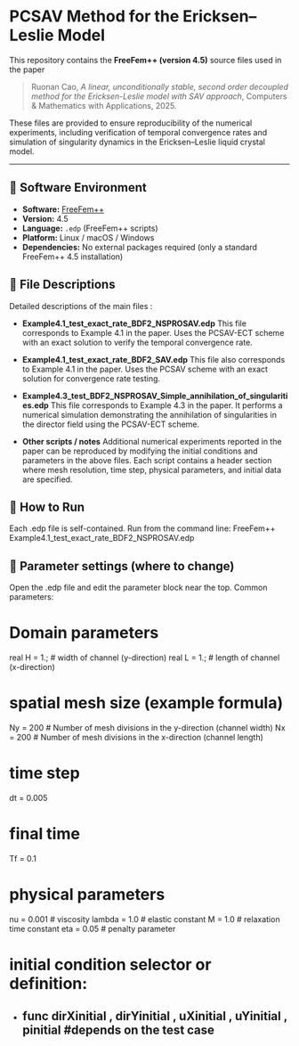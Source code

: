 # PCSAV Method for the Ericksen–Leslie Model

This repository contains the **FreeFem++ (version 4.5)** source files used in the paper

> Ruonan Cao, *A linear, unconditionally stable, second order decoupled method for the Ericksen-Leslie model with SAV approach*, Computers & Mathematics with Applications, 2025.

These files are provided to ensure reproducibility of the numerical experiments, including verification of temporal convergence rates and simulation of singularity dynamics in the Ericksen–Leslie liquid crystal model.

---

## 🧩 Software Environment
- **Software:** [FreeFem++](https://freefem.org/)  
- **Version:** 4.5   
- **Language:** `.edp` (FreeFem++ scripts)  
- **Platform:** Linux / macOS / Windows  
- **Dependencies:** No external packages required (only a standard FreeFem++ 4.5 installation)

## 🧩 File Descriptions
Detailed descriptions of the main files :
- **Example4.1_test_exact_rate_BDF2_NSPROSAV.edp**
This file corresponds to Example 4.1 in the paper. Uses the PCSAV-ECT scheme with an exact solution to verify the temporal convergence rate.

- **Example4.1_test_exact_rate_BDF2_SAV.edp**
This file also corresponds to Example 4.1 in the paper. Uses the PCSAV scheme with an exact solution for convergence rate testing.

- **Example4.3_test_BDF2_NSPROSAV_Simple_annihilation_of_singularities.edp**
This file corresponds to Example 4.3 in the paper. It performs a numerical simulation demonstrating the annihilation of singularities in the director field using the PCSAV-ECT scheme.

- **Other scripts / notes**
Additional numerical experiments reported in the paper can be reproduced by modifying the initial conditions and parameters in the above files. Each script contains a header section where mesh resolution, time step, physical parameters, and initial data are specified.

## 🧩 How to Run
Each .edp file is self-contained. Run from the command line:
FreeFem++ Example4.1_test_exact_rate_BDF2_NSPROSAV.edp

## 🧩 Parameter settings (where to change)
Open the .edp file and edit the parameter block near the top. Common parameters:
# Domain parameters
real H    = 1.;     # width of channel (y-direction)
real L    = 1.;     # length of channel (x-direction)

# spatial mesh size (example formula)
Ny = 200   # Number of mesh divisions in the y-direction (channel width)
Nx = 200   # Number of mesh divisions in the x-direction (channel length)

# time step 
dt = 0.005

# final time
Tf = 0.1

# physical parameters
nu = 0.001         # viscosity
lambda = 1.0       # elastic constant
M = 1.0            # relaxation time constant
eta = 0.05         # penalty parameter

# initial condition selector or definition:
- ## func dirXinitial , dirYinitial , uXinitial , uYinitial , pinitial  #depends on the test case



